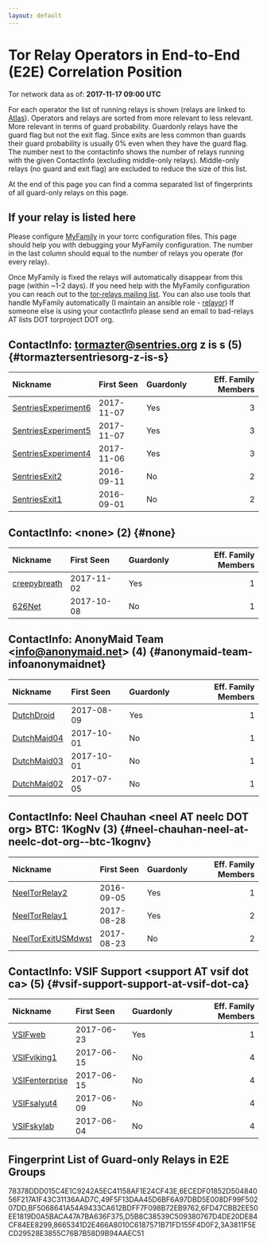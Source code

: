 ```yaml
---
layout: default
---
```



# Tor Relay Operators in End-to-End (E2E) Correlation Position

Tor network data as of: **2017-11-17 09:00 UTC**

For each operator the list of running relays is shown (relays are linked to [Atlas](https://atlas.torproject.org)).
Operators and relays are sorted from more relevant to less relevant. More relevant in terms of guard probability.
Guardonly relays have the guard flag but not the exit flag.
Since exits are less common than guards their guard probability is usually 0% even when they have the guard flag.
The number next to the contactinfo shows the number of relays running with the given ContactInfo (excluding middle-only relays).
Middle-only relays (no guard and exit flag) are excluded to reduce the size of this list.

At the end of this page you can find a comma separated list of fingerprints of all guard-only relays on this page.

## If your relay is listed here
Please configure [MyFamily](https://www.torproject.org/docs/tor-manual.html.en#MyFamily) in your torrc configuration files.
This page should help you with debugging your MyFamily configuration. The number in the last column should equal to the number of
relays you operate (for every relay).

Once MyFamily is fixed the relays will automatically disappear from this page (within ~1-2 days).
If you need help with the MyFamily configuration you can reach out to the
[tor-relays mailing list](https://lists.torproject.org/cgi-bin/mailman/listinfo/tor-relays).
You can also use tools that handle MyFamily automatically (I maintain an ansible role - 
[relayor](https://medium.com/@nusenu/deploying-tor-relays-with-ansible-6612593fa34d))
If someone else is using your contactInfo please send an email to bad-relays AT lists DOT torproject DOT org.


## ContactInfo: tormazter@sentries.org z is s (5) {#tormaztersentriesorg-z-is-s}

| Nickname                                                                                              | First Seen   | Guardonly   |   Eff. Family Members |
|:------------------------------------------------------------------------------------------------------|:-------------|:------------|----------------------:|
| [SentriesExperiment6](https://atlas.torproject.org/#details/6FD47CBB2EE50EE1819D0A5BACA47A7BA636F375) | 2017-11-07   | Yes         |                     3 |
| [SentriesExperiment5](https://atlas.torproject.org/#details/8665341D2E466A8010C6187571B71FD155F4D0F2) | 2017-11-07   | Yes         |                     3 |
| [SentriesExperiment4](https://atlas.torproject.org/#details/49F5F13DAA45D6BF6A97DBD5E008DF99F50207DD) | 2017-11-06   | Yes         |                     3 |
| [SentriesExit2](https://atlas.torproject.org/#details/366E36894AF7ED5AEAE3D26FBEBD3FA29AA34FDD)       | 2016-09-11   | No          |                     2 |
| [SentriesExit1](https://atlas.torproject.org/#details/EBFBFC15C343AE2A16DFBED651E44DCA81E29083)       | 2016-09-01   | No          |                     2 |

## ContactInfo: &lt;none&gt; (2) {#none}

| Nickname                                                                                       | First Seen   | Guardonly   |   Eff. Family Members |
|:-----------------------------------------------------------------------------------------------|:-------------|:------------|----------------------:|
| [creepybreath](https://atlas.torproject.org/#details/6ECEDF01852D50484056F217A1F43C31136AAD7C) | 2017-11-02   | Yes         |                     1 |
| [626Net](https://atlas.torproject.org/#details/99948736C2BA7A13D27CB058DDC54B93A04190F1)       | 2017-10-08   | No          |                     1 |

## ContactInfo: AnonyMaid Team &lt;info@anonymaid.net&gt; (4) {#anonymaid-team-infoanonymaidnet}

| Nickname                                                                                      | First Seen   | Guardonly   |   Eff. Family Members |
|:----------------------------------------------------------------------------------------------|:-------------|:------------|----------------------:|
| [DutchDroid](https://atlas.torproject.org/#details/BF5068641A54A9433CA612BDFF7F098B72EB9762)  | 2017-08-09   | Yes         |                     1 |
| [DutchMaid04](https://atlas.torproject.org/#details/44182447E5E9F2997754CE53FFB4881942B5B3C6) | 2017-10-01   | No          |                     1 |
| [DutchMaid03](https://atlas.torproject.org/#details/7FAB8FED1A821455902BEA3388A6DA5BF6F78198) | 2017-10-01   | No          |                     1 |
| [DutchMaid02](https://atlas.torproject.org/#details/F0AAF9279CF541144C374D4D60CDCFA45CDB86E3) | 2017-07-05   | No          |                     1 |

## ContactInfo: Neel Chauhan &lt;neel AT neelc DOT org&gt; BTC: 1KogNv (3) {#neel-chauhan-neel-at-neelc-dot-org--btc-1kognv}

| Nickname                                                                                             | First Seen   | Guardonly   |   Eff. Family Members |
|:-----------------------------------------------------------------------------------------------------|:-------------|:------------|----------------------:|
| [NeelTorRelay2](https://atlas.torproject.org/#details/D5B8C38539C509380767D4DE20DE84CF84EE8299)      | 2016-09-05   | Yes         |                     1 |
| [NeelTorRelay1](https://atlas.torproject.org/#details/3A3811F5ECD29528E3855C76B7B58D9B94AAEC51)      | 2017-08-28   | Yes         |                     2 |
| [NeelTorExitUSMdwst](https://atlas.torproject.org/#details/46583FB9E1E914D26D05F8073A740857DBCDFE70) | 2017-08-23   | No          |                     2 |

## ContactInfo: VSIF Support &lt;support AT vsif dot ca&gt; (5) {#vsif-support-support-at-vsif-dot-ca}

| Nickname                                                                                         | First Seen   | Guardonly   |   Eff. Family Members |
|:-------------------------------------------------------------------------------------------------|:-------------|:------------|----------------------:|
| [VSIFweb](https://atlas.torproject.org/#details/78378DDD015C4E1C9242A5EC41158AF1E24CF43E)        | 2017-06-23   | Yes         |                     1 |
| [VSIFviking1](https://atlas.torproject.org/#details/1DEB985E3EEC0E7E0F6A887B417065E63522C5E2)    | 2017-06-15   | No          |                     4 |
| [VSIFenterprise](https://atlas.torproject.org/#details/59AE2B55941324B24354ADAAF971FC2C9F836963) | 2017-06-15   | No          |                     4 |
| [VSIFsalyut4](https://atlas.torproject.org/#details/D2461A903A754DEA625827AB333A2ECD06CE2E43)    | 2017-06-09   | No          |                     4 |
| [VSIFskylab](https://atlas.torproject.org/#details/F13B97699EF7328A6289E5C2540560903CBC79A8)     | 2017-06-04   | No          |                     4 |


## Fingerprint List of Guard-only Relays in E2E Groups

78378DDD015C4E1C9242A5EC41158AF1E24CF43E,6ECEDF01852D50484056F217A1F43C31136AAD7C,49F5F13DAA45D6BF6A97DBD5E008DF99F50207DD,BF5068641A54A9433CA612BDFF7F098B72EB9762,6FD47CBB2EE50EE1819D0A5BACA47A7BA636F375,D5B8C38539C509380767D4DE20DE84CF84EE8299,8665341D2E466A8010C6187571B71FD155F4D0F2,3A3811F5ECD29528E3855C76B7B58D9B94AAEC51
